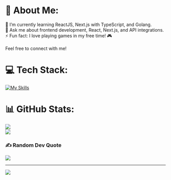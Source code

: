 # 💫 About Me:
🌱 I’m currently learning ReactJS, Next.js with TypeScript, and Golang.<br>💬 Ask me about frontend development, React, Next.js, and API integrations.<br>⚡ Fun fact: I love playing games in my free time! 🎮<br><br>Feel free to connect with me!


# 💻 Tech Stack:
[![My Skills](https://skillicons.dev/icons?i=aws,azure,bun,cloudflare,docker,elysia,emotion,express,figma,firebase,gcp,github,githubactions,gitlab,go,graphql,idea,js,jest,kotlin,kubernetes,linux,md,materialui,mongodb,nestjs,nextjs,nginx,nodejs,notion,npm,pnpm,postgres,postman,prisma,react,redux,tailwind,ts,ubuntu,vercel,vite,vitest,vscode,webstorm)](https://skillicons.dev)

# 📊 GitHub Stats:
![](https://github-readme-streak-stats.herokuapp.com/?user=ivan-nr&theme=nightowl&hide_border=false)<br/>
![](https://github-readme-stats.vercel.app/api/top-langs/?username=ivan-nr&theme=nightowl&hide_border=false&include_all_commits=false&count_private=true&layout=compact)

### ✍️ Random Dev Quote
![](https://quotes-github-readme.vercel.app/api?type=horizontal&theme=tokyonight)

---
[![](https://visitcount.itsvg.in/api?id=ivan-nr&icon=10&color=0)](https://visitcount.itsvg.in)
